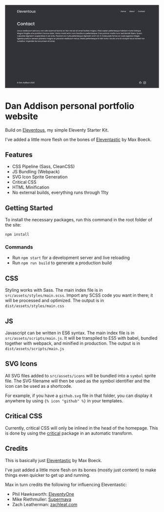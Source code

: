 <div align="center">
  <a href="">
    <img alt="" src="src/assets/images/Eleventous-screenshot.jpg" width="800" />
  </a>
</div>

# Dan Addison personal portfolio website

Build on [Eleventous](https://github.com/DanAddison/eleventous), my simple Eleventy Starter Kit.

I've added a little more flesh on the bones of [Eleventastic](https://github.com/maxboeck/eleventastic) by Max Boeck.

## Features

-   CSS Pipeline (Sass, CleanCSS)
-   JS Bundling (Webpack)
-   SVG Icon Sprite Generation
-   Critical CSS
-   HTML Minification
-   No external builds, everything runs through 11ty

## Getting Started

To install the necessary packages, run this command in the root folder of the site:

```sh
npm install
```

### Commands

-   Run `npm start` for a development server and live reloading
-   Run `npm run build` to generate a production build

## CSS

Styling works with Sass. The main index file is in `src/assets/styles/main.scss`. Import any SCSS code you want in there; it will be processed and optimized. The output is in `dist/assets/styles/main.css`

## JS

Javascript can be written in ES6 syntax. The main index file is in `src/assets/scripts/main.js`. It will be transpiled to ES5 with babel, bundled together with webpack, and minified in production. The output is in `dist/assets/scripts/main.js`

## SVG Icons

All SVG files added to `src/assets/icons` will be bundled into a `symbol` sprite file. The SVG filename will then be used as the symbol identifier and the icon can be used as a shortcode.

For example, if you have a `github.svg` file in that folder, you can display it anywhere by using `{% icon "github" %}` in your templates.

## Critical CSS

Currently, critical CSS will only be inlined in the head of the homepage. This is done by using the [critical](https://github.com/addyosmani/critical) package in an automatic transform.

## Credits

This is basically just [Eleventastic](https://github.com/maxboeck/eleventastic) by Max Boeck.

I've just added a little more flesh on its bones (mostly just content) to make things even quicker to get up and running.

Max in turn credits the following for influencing Eleventastic:

-   Phil Hawksworth: [EleventyOne](https://github.com/philhawksworth/eleventyone)
-   Mike Riethmuller: [Supermaya](https://github.com/MadeByMike/supermaya)
-   Zach Leatherman: [zachleat.com](https://github.com/zachleat/zachleat.com)
